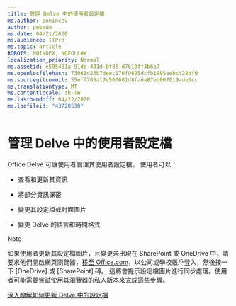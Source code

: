 ```yaml
---
title: 管理 Delve 中的使用者設定檔
ms.author: ponincev
author: pebaum
ms.date: 04/21/2020
ms.audience: ITPro
ms.topic: article
ROBOTS: NOINDEX, NOFOLLOW
localization_priority: Normal
ms.assetid: e595481a-91de-431d-bf86-d7610ff3b6a7
ms.openlocfilehash: 73061d23b7deec176f0695dcfb1895eebc428df9
ms.sourcegitcommit: 55eff703a17e500681d8fa6a87eb067019ade3cc
ms.translationtype: MT
ms.contentlocale: zh-TW
ms.lasthandoff: 04/22/2020
ms.locfileid: "43720530"
---
```

# <a name="manage-user-profiles-in-delve"></a>管理 Delve 中的使用者設定檔

Office Delve 可讓使用者管理其使用者設定檔。 使用者可以：
  
- 查看和更新其資訊
    
- 將部分資訊保密
    
- 變更其設定檔或封面圖片
    
- 變更 Delve 的語言和時間格式
    
> [!NOTE]
> 如果使用者更新其設定檔圖片，且變更未出現在 SharePoint 或 OneDrive 中，請要求他們開啟網頁瀏覽器，[移至 Office.com](https://www.office.com)，以公司或學校帳戶登入，然後按一下 [OneDrive] 或 [SharePoint] 磚。 這將會提示設定檔圖片進行同步處理。使用者可能需要嘗試使用其瀏覽器的私人版本來完成這些步驟。 
  
[深入瞭解如何更新 Delve 中的設定檔](https://go.microsoft.com/fwlink/?linkid=735070)
  

